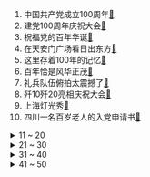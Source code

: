 1. 中国共产党成立100周年[:link:](https://s.weibo.com/weibo?q=%23中国共产党成立100周年%23&Refer=top)
2. 建党100周年庆祝大会[:link:](https://s.weibo.com/weibo?q=%23建党100周年庆祝大会%23&Refer=top)
3. 祝福党的百年华诞[:link:](https://s.weibo.com/weibo?q=%23祝福党的百年华诞%23&Refer=top)
4. 在天安门广场看日出东方[:link:](https://s.weibo.com/weibo?q=%23在天安门广场看日出东方%23&Refer=top)
5. 这里存着100年的记忆[:link:](https://s.weibo.com/weibo?q=%23这里存着100年的记忆%23&Refer=top)
6. 百年恰是风华正茂[:link:](https://s.weibo.com/weibo?q=%23百年恰是风华正茂%23&Refer=top)
7. 礼兵队伍俯拍太震撼了[:link:](https://s.weibo.com/weibo?q=%23礼兵队伍俯拍太震撼了%23&Refer=top)
8. 歼10歼20亮相庆祝大会[:link:](https://s.weibo.com/weibo?q=%23歼10歼20亮相庆祝大会%23&Refer=top)
9. 上海灯光秀[:link:](https://s.weibo.com/weibo?q=%23上海灯光秀%23&Refer=top)
10. 四川一名百岁老人的入党申请书[:link:](https://s.weibo.com/weibo?q=%23四川一名百岁老人的入党申请书%23&Refer=top)
<details>
<summary>11 ~ 20</summary>

11. 多想让你看看百年后的中国[:link:](https://s.weibo.com/weibo?q=%23多想让你看看百年后的中国%23&Refer=top)
12. 天安门广场鸣放100响礼炮[:link:](https://s.weibo.com/weibo?q=%23天安门广场鸣放100响礼炮%23&Refer=top)
13. 新中国第一份国旗红染料[:link:](https://s.weibo.com/weibo?q=%23新中国第一份国旗红染料%23&Refer=top)
14. 中国共产党一直在奋斗[:link:](https://s.weibo.com/weibo?q=%23中国共产党一直在奋斗%23&Refer=top)
15. 今天祖国各地的第一缕晨光[:link:](https://s.weibo.com/weibo?q=%23今天祖国各地的第一缕晨光%23&Refer=top)
16. 今日之中国你们看到了吗[:link:](https://s.weibo.com/weibo?q=%23今日之中国你们看到了吗%23&Refer=top)
17. 军乐队天安门广场现场图[:link:](https://s.weibo.com/weibo?q=%23军乐队天安门广场现场图%23&Refer=top)
18. 全国各地主题灯光秀璀璨亮丽[:link:](https://s.weibo.com/weibo?q=%23全国各地主题灯光秀璀璨亮丽%23&Refer=top)
19. 献给用生命守护山河的英雄们[:link:](https://s.weibo.com/weibo?q=%23献给用生命守护山河的英雄们%23&Refer=top)
20. 天安门广场上的那些100[:link:](https://s.weibo.com/weibo?q=%23天安门广场上的那些100%23&Refer=top)
</details>
<details>
<summary>21 ~ 30</summary>

21. 还原陈独秀容貌精细到毛孔[:link:](https://s.weibo.com/weibo?q=%23还原陈独秀容貌精细到毛孔%23&Refer=top)
22. 58位小哥哥穿铁鞋乘风破浪[:link:](https://s.weibo.com/weibo?q=%2358位小哥哥穿铁鞋乘风破浪%23&Refer=top)
23. 此生无悔入华夏[:link:](https://s.weibo.com/weibo?q=%23此生无悔入华夏%23&Refer=top)
24. 航拍今日天安门广场[:link:](https://s.weibo.com/weibo?q=%23航拍今日天安门广场%23&Refer=top)
25. 近距离看飞行编队战机[:link:](https://s.weibo.com/weibo?q=%23近距离看飞行编队战机%23&Refer=top)
26. 空中护旗梯队上悬挂的4句巨幅标语[:link:](https://s.weibo.com/weibo?q=%23空中护旗梯队上悬挂的4句巨幅标语%23&Refer=top)
27. 你为什么入党[:link:](https://s.weibo.com/weibo?q=%23你为什么入党%23&Refer=top)
28. 张桂梅的华坪女高神话背后[:link:](https://s.weibo.com/weibo?q=%23张桂梅的华坪女高神话背后%23&Refer=top)
29. 再次唱响我们是共产主义接班人[:link:](https://s.weibo.com/weibo?q=%23再次唱响我们是共产主义接班人%23&Refer=top)
30. 90后大学英语老师自编上千页教材[:link:](https://s.weibo.com/weibo?q=%2390后大学英语老师自编上千页教材%23&Refer=top)
</details>
<details>
<summary>31 ~ 40</summary>

31. 七一天安门广场升旗仪式[:link:](https://s.weibo.com/weibo?q=%23七一天安门广场升旗仪式%23&Refer=top)
32. 真实版灯火里的中国[:link:](https://s.weibo.com/weibo?q=%23真实版灯火里的中国%23&Refer=top)
33. 张哲瀚向百年风华致敬[:link:](https://s.weibo.com/weibo?q=%23张哲瀚向百年风华致敬%23&Refer=top)
34. 救人教师王红旭被追授为义渡英模[:link:](https://s.weibo.com/weibo?q=%23救人教师王红旭被追授为义渡英模%23&Refer=top)
35. 第一个百年奋斗目标实现[:link:](https://s.weibo.com/weibo?q=%23第一个百年奋斗目标实现%23&Refer=top)
36. 入党誓词[:link:](https://s.weibo.com/weibo?q=%23入党誓词%23&Refer=top)
37. 长沙烟花[:link:](https://s.weibo.com/weibo?q=%23长沙烟花%23&Refer=top)
38. 全面建成了小康社会[:link:](https://s.weibo.com/weibo?q=%23全面建成了小康社会%23&Refer=top)
39. 庆祝大会现场唱支山歌给党听[:link:](https://s.weibo.com/weibo?q=%23庆祝大会现场唱支山歌给党听%23&Refer=top)
40. 一百秒看党的一百年[:link:](https://s.weibo.com/weibo?q=%23一百秒看党的一百年%23&Refer=top)
</details>
<details>
<summary>41 ~ 50</summary>

41. 请党放心强国有我[:link:](https://s.weibo.com/weibo?q=%23请党放心强国有我%23&Refer=top)
42. 西藏军区官兵战位重温入党誓词[:link:](https://s.weibo.com/weibo?q=%23西藏军区官兵战位重温入党誓词%23&Refer=top)
43. 东部战区空军在战鹰下宣誓[:link:](https://s.weibo.com/weibo?q=%23东部战区空军在战鹰下宣誓%23&Refer=top)
44. 谭松韵演的王会悟[:link:](https://s.weibo.com/weibo?q=%23谭松韵演的王会悟%23&Refer=top)
45. 杨紫革命者接力朗读[:link:](https://s.weibo.com/weibo?q=%23杨紫革命者接力朗读%23&Refer=top)
46. 苏州灯光秀[:link:](https://s.weibo.com/weibo?q=%23苏州灯光秀%23&Refer=top)
47. 拉彩烟的红鹰飞行表演队[:link:](https://s.weibo.com/weibo?q=%23拉彩烟的红鹰飞行表演队%23&Refer=top)
48. 觉醒年代[:link:](https://s.weibo.com/weibo?q=%23觉醒年代%23&Refer=top)
49. 深圳光影秀把党徽打在星空上[:link:](https://s.weibo.com/weibo?q=%23深圳光影秀把党徽打在星空上%23&Refer=top)
50. 全景打卡红色地标[:link:](https://s.weibo.com/weibo?q=%23全景打卡红色地标%23&Refer=top)
</details>